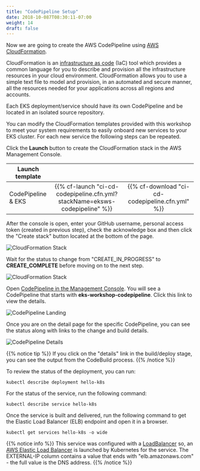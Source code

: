 ```yaml
---
title: "CodePipeline Setup"
date: 2018-10-087T08:30:11-07:00
weight: 14
draft: false
---
```


Now we are going to create the AWS CodePipeline using [AWS CloudFormation](https://aws.amazon.com/cloudformation/).

CloudFormation is an [infrastructure as code](https://en.wikipedia.org/wiki/Infrastructure_as_Code) (IaC) tool which
provides a common language for you to describe and provision all the infrastructure resources in your cloud environment.
CloudFormation allows you to use a simple text file to model and provision, in an automated and secure manner, all the
resources needed for your applications across all regions and accounts.

Each EKS deployment/service should have its own CodePipeline and be located in an isolated source repository.

You can modify the CloudFormation templates provided with this workshop to meet your system requirements to easily
onboard new services to your EKS cluster. For each new service the following steps can be repeated.

Click the **Launch** button to create the CloudFormation stack in the AWS Management Console.

| Launch template |  |  |
| ------ |:------:|:--------:|
| CodePipeline & EKS |  {{% cf-launch "ci-cd-codepipeline.cfn.yml?stackName=eksws-codepipeline" %}} | {{% cf-download "ci-cd-codepipeline.cfn.yml" %}}  |

After the console is open, enter your GitHub username, personal access token (created in previous step), check the acknowledge box and then click the "Create stack" button located at the bottom of the page.

![CloudFormation Stack](/images/codepipeline/cloudformation_stack.png)

Wait for the status to change from "CREATE_IN_PROGRESS" to **CREATE_COMPLETE** before moving on to the next step.

![CloudFormation Stack](/images/codepipeline/cloudformation_stack_creating.png)

Open [CodePipeline in the Management Console](https://console.aws.amazon.com/codesuite/codepipeline/pipelines). You will see a CodePipeline that starts with **eks-workshop-codepipeline**.
Click this link to view the details.

![CodePipeline Landing](/images/codepipeline/codepipeline_landing.png)

Once you are on the detail page for the specific CodePipeline, you can see the status along with links to the change and build details.

![CodePipeline Details](/images/codepipeline/codepipeline_details.png)

{{% notice tip %}}
If you click on the "details" link in the build/deploy stage, you can see the output from the CodeBuild process.
{{% /notice %}}

To review the status of the deployment, you can run:

```
kubectl describe deployment hello-k8s
```

For the status of the service, run the following command:

```
kubectl describe service hello-k8s
```

Once the service is built and delivered, run the following command to get the Elastic Load Balancer (ELB) endpoint and open it in a browser.

```
kubectl get services hello-k8s -o wide
```

{{% notice info %}}
This service was configured with a [LoadBalancer](https://kubernetes.io/docs/tasks/access-application-cluster/create-external-load-balancer/) so,
an [AWS Elastic Load Balancer](https://aws.amazon.com/elasticloadbalancing/) is launched by Kubernetes for the service.
The EXTERNAL-IP column contains a value that ends with "elb.amazonaws.com" - the full value is the DNS address.
{{% /notice %}}
